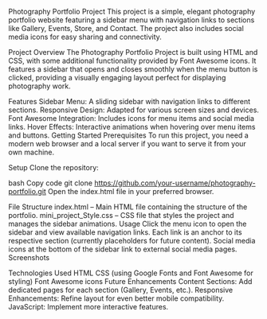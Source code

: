 Photography Portfolio Project
This project is a simple, elegant photography portfolio website featuring a sidebar menu with navigation links to sections like Gallery, Events, Store, and Contact. The project also includes social media icons for easy sharing and connectivity.

Project Overview
The Photography Portfolio Project is built using HTML and CSS, with some additional functionality provided by Font Awesome icons. It features a sidebar that opens and closes smoothly when the menu button is clicked, providing a visually engaging layout perfect for displaying photography work.

Features
Sidebar Menu: A sliding sidebar with navigation links to different sections.
Responsive Design: Adapted for various screen sizes and devices.
Font Awesome Integration: Includes icons for menu items and social media links.
Hover Effects: Interactive animations when hovering over menu items and buttons.
Getting Started
Prerequisites
To run this project, you need a modern web browser and a local server if you want to serve it from your own machine.

Setup
Clone the repository:

bash
Copy code
git clone https://github.com/your-username/photography-portfolio.git
Open the index.html file in your preferred browser.

File Structure
index.html – Main HTML file containing the structure of the portfolio.
mini_project_Style.css – CSS file that styles the project and manages the sidebar animations.
Usage
Click the menu icon to open the sidebar and view available navigation links.
Each link is an anchor to its respective section (currently placeholders for future content).
Social media icons at the bottom of the sidebar link to external social media pages.
Screenshots
<!-- Replace with an actual screenshot of your project if available -->

Technologies Used
HTML
CSS (using Google Fonts and Font Awesome for styling)
Font Awesome icons
Future Enhancements
Content Sections: Add dedicated pages for each section (Gallery, Events, etc.).
Responsive Enhancements: Refine layout for even better mobile compatibility.
JavaScript: Implement more interactive features.
